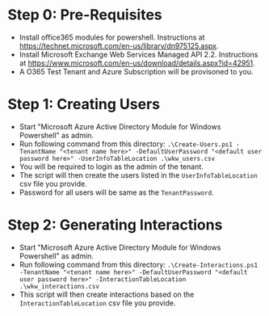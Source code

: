  # Step 0: Pre-Requisites
- Install office365 modules for powershell. Instructions at https://technet.microsoft.com/en-us/library/dn975125.aspx.
- Install Microsoft Exchange Web Services Managed API 2.2. Instructions at https://www.microsoft.com/en-us/download/details.aspx?id=42951.
- A O365 Test Tenant and Azure Subscription will be provisoned to you. 

# Step 1: Creating Users
- Start "Microsoft Azure Active Directory Module for Windows Powershell" as admin.
- Run following command from this directory:
`.\Create-Users.ps1 -TenantName "<tenant name here>" -DefaultUserPassword "<default user password here>" -UserInfoTableLocation .\wkw_users.csv`
- You will be required to login as the admin of the tenant.
- The script will then create the users listed in the `UserInfoTableLocation` csv file you provide.
- Password for all users will be same as the `TenantPassword`.

# Step 2: Generating Interactions
- Start "Microsoft Azure Active Directory Module for Windows Powershell" as admin.
- Run following command from this directory:
`.\Create-Interactions.ps1 -TenantName "<tenant name here>" -DefaultUserPassword "<default user password here>" -InteractionTableLocation .\wkw_interactions.csv`
- This script will then create interactions based on the `InteractionTableLocation` csv file you provide.
